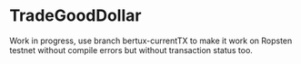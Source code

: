 # TradeGoodDollar
Work in progress, use branch bertux-currentTX to make it work on Ropsten testnet without compile errors but without transaction status too.
